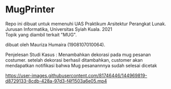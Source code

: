 # MugPrinter
Repo ini dibuat untuk memenuhi UAS Praktikum Arsitektur Perangkat Lunak. Jurusan Informatika, Universitas Syiah Kuala. 2021  
Topik yang diambil terkait "MUG".  

dibuat oleh Mauriza Humaira (1908107010064).  

Penjelesan Studi Kasus :
Menambahkan dekorasi pada mug pesanan costumer. setelah dekorasi berhasil ditambahkan, customer akan mendapatkan notifikasi bahwa Mug pesanannnya sudah selesai dicetak 



https://user-images.githubusercontent.com/81746446/144969819-d8729133-8cdb-428a-97d3-f4f1503a6e05.mp4


